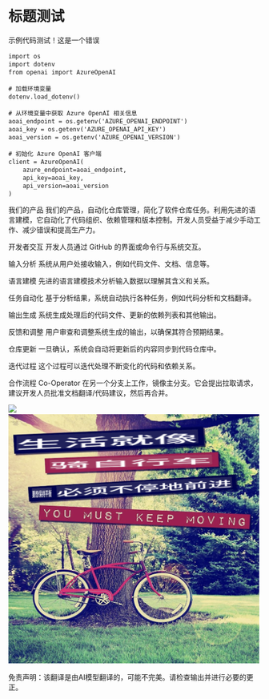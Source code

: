 # 标题测试


示例代码测试！这是一个错误
```
import os
import dotenv
from openai import AzureOpenAI

# 加载环境变量
dotenv.load_dotenv()

# 从环境变量中获取 Azure OpenAI 相关信息
aoai_endpoint = os.getenv('AZURE_OPENAI_ENDPOINT')
aoai_key = os.getenv('AZURE_OPENAI_API_KEY')
aoai_version = os.getenv('AZURE_OPENAI_VERSION')

# 初始化 Azure OpenAI 客户端
client = AzureOpenAI(
    azure_endpoint=aoai_endpoint,
    api_key=aoai_key,
    api_version=aoai_version
)
```

我们的产品
我们的产品，自动化仓库管理，简化了软件仓库任务。利用先进的语言建模，它自动化了代码组织、依赖管理和版本控制。开发人员受益于减少手动工作、减少错误和提高生产力。

开发者交互
开发人员通过 GitHub 的界面或命令行与系统交互。

输入分析
系统从用户处接收输入，例如代码文件、文档、信息等。

语言建模
先进的语言建模技术分析输入数据以理解其含义和关系。

任务自动化
基于分析结果，系统自动执行各种任务，例如代码分析和文档翻译。

输出生成
系统生成处理后的代码文件、更新的依赖列表和其他输出。

反馈和调整
用户审查和调整系统生成的输出，以确保其符合预期结果。

仓库更新
一旦确认，系统会自动将更新后的内容同步到代码仓库中。

迭代过程
这个过程可以迭代处理不断变化的代码和依赖关系。

合作流程
Co-Operator 在另一个分支上工作，镜像主分支。它会提出拉取请求，建议开发人员批准文档翻译/代码建议，然后再合并。

![](https://upload.wikimedia.org/wikipedia/commons/thumb/7/77/Google_Images_2015_logo.svg/1200px-Google_Images_2015_logo.svg.png)
![](./translated_images/bicycle.e5987a077c36459b31452b5f6322a930fe95440ab29aeb9c7cbea92148cbe694.zh.png)


免责声明：该翻译是由AI模型翻译的，可能不完美。请检查输出并进行必要的更正。